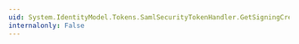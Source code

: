 ```yaml
---
uid: System.IdentityModel.Tokens.SamlSecurityTokenHandler.GetSigningCredentials(System.IdentityModel.Tokens.SecurityTokenDescriptor)
internalonly: False
---
```

